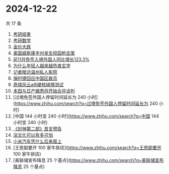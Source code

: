 # 2024-12-22

共 17 条

<!-- BEGIN -->
<!-- 最后更新时间 Sun Dec 22 2024 18:11:04 GMT+0800 (China Standard Time) -->

1. [考研结束](https://www.zhihu.com/search?q=考研结束)
1. [考研数学](https://www.zhihu.com/search?q=考研数学)
1. [金价大跌](https://www.zhihu.com/search?q=金价大跌)
1. [美国威斯康辛州发生校园枪击案](https://www.zhihu.com/search?q=美国威斯康辛州发生校园枪击案)
1. [前11月免签入境外国人同比增长123.3%](https://www.zhihu.com/search?q=前11月免签入境外国人同比增长123.3%)
1. [为什么年轻人越来越热衷玄学](https://www.zhihu.com/search?q=为什么年轻人越来越热衷玄学)
1. [记者暗访温州私人影院](https://www.zhihu.com/search?q=记者暗访温州私人影院)
1. [保时捷回应中国区裁员](https://www.zhihu.com/search?q=保时捷回应中国区裁员)
1. [奇瑞风云a8l硬核碰撞测试](https://www.zhihu.com/search?q=奇瑞风云a8l硬核碰撞测试)
1. [本田与日产据悉将开始合并谈判](https://www.zhihu.com/search?q=本田与日产据悉将开始合并谈判)
1. [过境免签外国人停留时间延长为 240
   小时](https://www.zhihu.com/search?q=过境免签外国人停留时间延长为 240 小时)
1. [中国 144 小时变 240 小时](https://www.zhihu.com/search?q=中国 144 小时变 240
   小时)
1. [《封神第二部》首支预告](https://www.zhihu.com/search?q=《封神第二部》首支预告)
1. [没文化可以有多可怕](https://www.zhihu.com/search?q=没文化可以有多可怕)
1. [小米汽车凭什么后来居上](https://www.zhihu.com/search?q=小米汽车凭什么后来居上)
1. [王思聪要开 100 家牛排店](https://www.zhihu.com/search?q=王思聪要开 100
   家牛排店)
1. [美联储宣布降息 25 个基点](https://www.zhihu.com/search?q=美联储宣布降息 25
   个基点)

<!-- END -->
